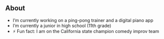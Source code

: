 ## About
- I’m currently working on a ping-pong trainer and a digital piano app
- I’m currently a junior in high school (11th grade)
- ⚡ Fun fact: I am on the California state champion comedy improv team
